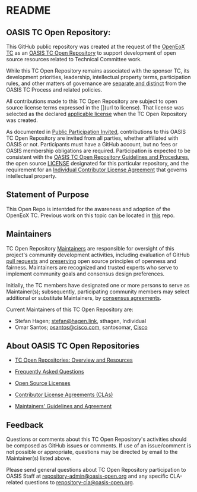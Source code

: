 # README

## OASIS TC Open Repository: <repoName>

This GitHub public repository[<repoName>](https://github.com/oasis-open/<repoName>/) was created at the request of the [OpenEoX TC](https://www.oasis-open.org/committees/openeox/) as an [OASIS TC Open Repository](https://www.oasis-open.org/resources/open-repositories/) to support development of open source resources related to Technical Committee work.

While this TC Open Repository remains associated with the sponsor TC, its development priorities, leadership, intellectual property terms, participation rules, and other matters of governance are [separate and distinct](https://github.com/oasis-open/openeox/blob/master/CONTRIBUTING.md#governance-distinct-from-oasis-tc-process) from the OASIS TC Process and related policies.

All contributions made to this TC Open Repository are subject to open source license terms expressed in the [<licenseName>](url to license). That license was selected as the declared [applicable license](https://www.oasis-open.org/resources/open-repositories/licenses) when the TC Open Repository was created.

<!--

BSD-3-Clause License https://www.oasis-open.org/sites/www.oasis-open.org/files/BSD-3-Clause.txt
MIT License https://www.oasis-open.org/sites/www.oasis-open.org/files/MIT-License.txt
Apache License v 2.0 https://www.oasis-open.org/sites/www.oasis-open.org/files/Apache-LICENSE-2.0.txt
CC-BY 2.0 https://www.oasis-open.org/sites/www.oasis-open.org/files/CC-BY-2.0.txt
CC-BY 4.0 https://www.oasis-open.org/sites/www.oasis-open.org/files/CC-BY-4.0.txt
Eclipse Public License v 1.0 https://www.oasis-open.org/sites/www.oasis-open.org/files/EPL-v10.txt

-->

As documented in [Public Participation Invited](https://github.com/oasis-open/openeox/blob/master/CONTRIBUTING.md#public-participation-invited), contributions to this OASIS TC Open Repository are invited from all parties, whether affiliated with OASIS or not. Participants must have a GitHub account, but no fees or OASIS membership obligations are required. Participation is expected to be consistent with the [OASIS TC Open Repository Guidelines and Procedures](https://www.oasis-open.org/policies-guidelines/open-repositories), the open source [LICENSE](https://github.com/oasis-open/<repoName>/blob/master/LICENSE) designated for this particular repository, and the requirement for an [Individual Contributor License Agreement](https://www.oasis-open.org/resources/open-repositories/cla/individual-cla) that governs intellectual property.

## Statement of Purpose

This Open Repo is intentded for the awareness and adoption of the OpenEoX TC. Previous work on this topic can be located in [this](https://github.com/openeox) repo.

## <a id="maintainers">Maintainers</a>

TC Open Repository [Maintainers](https://www.oasis-open.org/resources/open-repositories/maintainers-guide) are responsible for oversight of this project's community development activities, including evaluation of GitHub [pull requests](https://github.com/oasis-open/openeox/blob/master/CONTRIBUTING.md#fork-and-pull-collaboration-model) and [preserving](https://www.oasis-open.org/policies-guidelines/open-repositories#repositoryManagement) open source principles of openness and fairness. Maintainers are recognized and trusted experts who serve to implement community goals and consensus design preferences.

Initially, the TC members have designated one or more persons to serve as Maintainer(s); subsequently, participating community members may select additional or substitute Maintainers, by [consensus agreements](https://www.oasis-open.org/resources/open-repositories/maintainers-guide#additionalMaintainers). 

<a id="currentMaintainers">Current Maintainers</a> of this TC Open Repository are: 
- Stefan Hagen; stefan@hagen.link, sthagen, Individual
- Omar Santos; osantos@cisco.com, santosomar, [Cisco](https://www.cisco.com/)

## About OASIS TC Open Repositories

- [TC Open Repositories: Overview and Resources](https://www.oasis-open.org/resources/open-repositories/)

- [Frequently Asked Questions](https://www.oasis-open.org/resources/open-repositories/faq)

- [Open Source Licenses](https://www.oasis-open.org/resources/open-repositories/licenses)

- [Contributor License Agreements (CLAs)](https://www.oasis-open.org/resources/open-repositories/cla)

- [Maintainers' Guidelines and Agreement](https://www.oasis-open.org/resources/open-repositories/maintainers-guide)

## Feedback

Questions or comments about this TC Open Repository's activities should be composed as GitHub issues or comments. If use of an issue/comment is not possible or appropriate, questions may be directed by email to the Maintainer(s) listed above. 

Please send general questions about TC Open Repository participation to OASIS Staff at repository-admin@oasis-open.org and any specific CLA-related questions to repository-cla@oasis-open.org.

